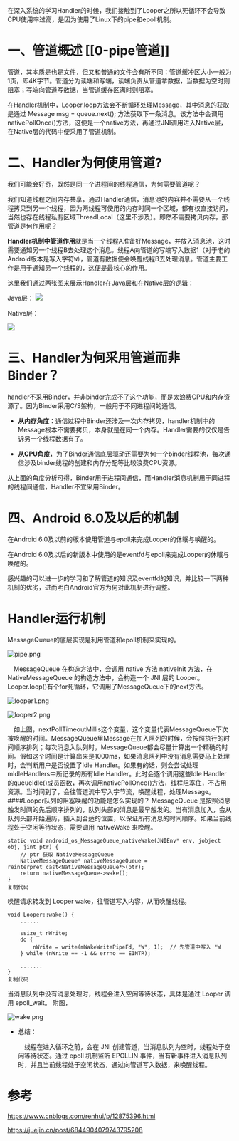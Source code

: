 在深入系统的学习Handler的时候，我们接触到了Looper之所以死循环不会导致CPU使用率过高，是因为使用了Linux下的pipe和epoll机制。


# 一、管道概述 [[0-pipe管道]]

管道，其本质是也是文件，但又和普通的文件会有所不同：管道缓冲区大小一般为1页，即4K字节。管道分为读端和写端，读端负责从管道拿数据，当数据为空时则阻塞；写端向管道写数据，当管道缓存区满时则阻塞。

在Handler机制中，Looper.loop方法会不断循环处理Message，其中消息的获取是通过 Message msg = queue.next(); 方法获取下一条消息。该方法中会调用nativePollOnce()方法，这便是一个native方法，再通过JNI调用进入Native层，在Native层的代码中便采用了管道机制。


# 二、Handler为何使用管道?

我们可能会好奇，既然是同一个进程间的线程通信，为何需要管道呢？

我们知道线程之间内存共享，通过Handler通信，消息池的内容并不需要从一个线程拷贝到另一个线程，因为两线程可使用的内存时同一个区域，都有权直接访问，当然也存在线程私有区域ThreadLocal（这里不涉及）。即然不需要拷贝内存，那管道是何作用呢？

**Handler机制中管道作用**就是当一个线程A准备好Message，并放入消息池，这时需要通知另一个线程B去处理这个消息。线程A向管道的写端写入数据1（对于老的Android版本是写入字符`W`），管道有数据便会唤醒线程B去处理消息。管道主要工作是用于通知另一个线程的，这便是最核心的作用。

这里我们通过两张图来展示Handler在Java层和在Native层的逻辑：

Java层：
![](https://cdn.jsdelivr.net/gh/wp3355168/Typora-Picgo-Gitee/img/20210721115052.png)


Native层：

![](https://cdn.jsdelivr.net/gh/wp3355168/Typora-Picgo-Gitee/img/20210721115133.png)



# 三、Handler为何采用管道而非Binder？

handler不采用Binder，并非binder完成不了这个功能，而是太浪费CPU和内存资源了。因为Binder采用C/S架构，一般用于不同进程间的通信。

- **从内存角度**：通信过程中Binder还涉及一次内存拷贝，handler机制中的Message根本不需要拷贝，本身就是在同一个内存。Handler需要的仅仅是告诉另一个线程数据有了。

- **从CPU角度**，为了Binder通信底层驱动还需要为何一个binder线程池，每次通信涉及binder线程的创建和内存分配等比较浪费CPU资源。

从上面的角度分析可得，Binder用于进程间通信，而Handler消息机制用于同进程的线程间通信，Handler不宜采用Binder。



# 四、Android 6.0及以后的机制

在Android 6.0及以前的版本使用管道与epoll来完成Looper的休眠与唤醒的。

在Android 6.0及以后的新版本中使用的是eventfd与epoll来完成Looper的休眠与唤醒的。

感兴趣的可以进一步的学习和了解管道的知识及eventfd的知识，并比较一下两种机制的优劣，进而明白Android官方为何对此机制进行调整。


# Handler运行机制

MessageQueue的底层实现是利用管道和epoll机制来实现的。



![pipe.png](https://cdn.jsdelivr.net/gh/wp3355168/Typora-Picgo-Gitee/img/20210721125059)

 MessageQueue 在构造方法中，会调用 native 方法 nativeInit 方法，在NativeMessageQueue 的构造方法中，会构造一个 JNI 层的 Looper。Looper.loop()有个for死循环，它调用了MessageQueue下的next方法。

![looper1.png](https://cdn.jsdelivr.net/gh/wp3355168/Typora-Picgo-Gitee/img/20210721125108)





![looper2.png](https://cdn.jsdelivr.net/gh/wp3355168/Typora-Picgo-Gitee/img/20210721125114)

 如上图，nextPollTimeoutMillis这个变量，这个变量代表MessageQueue下次被唤醒的时间。MessageQueue里Message在加入队列的时候，会按照执行的时间顺序排列；每次消息入队列时，MessageQueue都会尽量计算出一个精确的时间。假如这个时间是计算出来是1000ms，如果消息队列中没有消息需要马上处理时，会判断用户是否设置了Idle Handler。如果有的话，则会尝试处理mIdleHandlers中所记录的所有Idle Handler。此时会逐个调用这些Idle Handler的queueIdle()成员函数，再次调用nativePollOnce()方法，线程阻塞住，不占用资源。当时间到了，会往管道流中写入字节流，唤醒线程，处理Message。 ####Looper队列的阻塞唤醒的功能是怎么实现的？ MessageQueue 是按照消息触发时间的先后顺序排列的，队列头部的消息是最早触发的。当有消息加入，会从队列头部开始遍历，插入到合适的位置，以保证所有消息的时间顺序。如果当前线程处于空闲等待状态，需要调用 nativeWake 来唤醒。



```
static void android_os_MessageQueue_nativeWake(JNIEnv* env, jobject obj, jint ptr) {
    // ptr 获取 NativeMessageQueue
    NativeMessageQueue* nativeMessageQueue = reinterpret_cast<NativeMessageQueue*>(ptr);  
    return nativeMessageQueue->wake();  
}
复制代码
```

唤醒请求转发到 Looper wake，往管道写入内容，从而唤醒线程。

```
void Looper::wake() {  
    ......  
  
    ssize_t nWrite;  
    do {
        nWrite = write(mWakeWritePipeFd, "W", 1);  // 先管道中写入 "W
    } while (nWrite == -1 && errno == EINTR);  
  
    .......  
}
复制代码
```

当消息队列中没有消息处理时，线程会进入空闲等待状态，具体是通过 Looper 调用 epoll_wait。 附图，

![wake.png](https://cdn.jsdelivr.net/gh/wp3355168/Typora-Picgo-Gitee/img/20210721125123)



- 总结：

   线程在进入循环之前，会在 JNI 创建管道，当消息队列为空时，线程处于空闲等待状态。通过 epoll 机制监听 EPOLLIN 事件，当有新事件进入消息队列时，并且当前线程处于空闲状态，通过向管道写入数据，来唤醒线程。





# 参考
https://www.cnblogs.com/renhui/p/12875396.html

https://juejin.cn/post/6844904079743795208